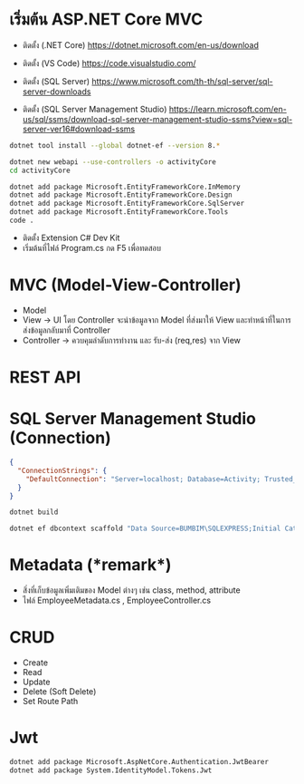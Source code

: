 # เริ่มต้น ASP.NET Core MVC

- ติดตั้ง (.NET Core)
  https://dotnet.microsoft.com/en-us/download

- ติดตั้ง (VS Code)
  https://code.visualstudio.com/

- ติดตั้ง (SQL Server)
  https://www.microsoft.com/th-th/sql-server/sql-server-downloads

- ติดตั้ง (SQL Server Management Studio)
  https://learn.microsoft.com/en-us/sql/ssms/download-sql-server-management-studio-ssms?view=sql-server-ver16#download-ssms

```sh
dotnet tool install --global dotnet-ef --version 8.*

dotnet new webapi --use-controllers -o activityCore
cd activityCore

dotnet add package Microsoft.EntityFrameworkCore.InMemory
dotnet add package Microsoft.EntityFrameworkCore.Design
dotnet add package Microsoft.EntityFrameworkCore.SqlServer
dotnet add package Microsoft.EntityFrameworkCore.Tools
code .
```

- ติดตั้ง Extension C# Dev Kit
- เริ่มต้นที่ไฟล์ Program.cs กด F5 เพื่อทดสอบ

# MVC (Model-View-Controller)

- Model
- View -> UI โดย Controller จะนำข้อมูลจาก Model ที่ส่งมาให้ View และทำหน้าที่ในการส่งข้อมูลกลับมาที่ Controller
- Controller -> ควบคุมลำดับการทำงาน และ รับ-ส่ง (req,res) จาก View

# REST API

# SQL Server Management Studio (Connection)

```json
{
  "ConnectionStrings": {
    "DefaultConnection": "Server=localhost; Database=Activity; Trusted_Connection=False; TrustServerCertificate=True; User ID=sa; Password=Password "
  }
}
```

```sh
dotnet build

dotnet ef dbcontext scaffold "Data Source=BUMBIM\SQLEXPRESS;Initial Catalog=Activity;Integrated Security=True;Encrypt=True;Trust Server Certificate=True" Microsoft.EntityFrameworkCore.SqlServer --context-dir Data --output-dir Models --force
```

# Metadata (\*remark\*)

- สิ่งที่เก็บข้อมูลเพิ่มเติมของ Model ต่างๆ เช่น class, method, attribute
- ไฟล์ EmployeeMetadata.cs , EmployeeController.cs

# CRUD

- Create
- Read
- Update
- Delete (Soft Delete)
- Set Route Path

# Jwt

```sh
dotnet add package Microsoft.AspNetCore.Authentication.JwtBearer
dotnet add package System.IdentityModel.Tokens.Jwt
```

